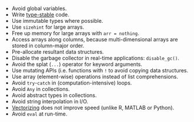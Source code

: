 - Avoid global variables.
- Write
  [type-stable](https://www.johnmyleswhite.com/notebook/2013/12/06/writing-type-stable-code-in-julia)
  code.
- Use immutable types where possible.
- Use `sizehint` for large arrays.
- Free up memory for large arrays with `arr = nothing`.
- Access arrays along columns, because multi-dimensional arrays are stored in column-major order.
- Pre-allocate resultant data structures.
- Disable the garbage collector in real-time applications: `disable_gc()`.
- Avoid the splat (`...`) operator for keyword arguments.
- Use mutating APIs (i.e. functions with `!` to avoid copying data structures.
- Use array (element-wise) operations instead of list comprehensions.
- Avoid `try`-`catch` in (computation-intensive) loops.
- Avoid `Any` in collections.
- Avoid abstract types in collections.
- Avoid string interpolation in I/O.
- [Vectorizing](https://www.johnmyleswhite.com/notebook/2013/12/22/the-relationship-between-vectorized-and-devectorized-code "https://www.johnmyleswhite.com/notebook/2013/12/22/the-relationship-between-vectorized-and-devectorized-code")
  does not improve speed (unlike R, MATLAB or Python).
- Avoid `eval` at run-time.
